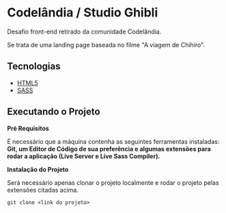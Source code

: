 # Codelândia / Studio Ghibli

Desafio front-end retirado da comunidade Codelândia.

Se trata de uma landing page baseada no filme "A viagem de Chihiro".

## Tecnologias
* [HTML5](https://developer.mozilla.org/pt-BR/docs/Web/HTML)
* [SASS](https://sass-lang.com/)

## Executando o Projeto
<strong>Pré Requisitos</strong>

<p>É necessário que a máquina contenha as seguintes ferramentas instaladas: <strong>Git, um Editor de Código de sua preferência e algumas extensões para rodar a aplicação (Live Server e Live Sass Compiler).</strong></p>

<strong>Instalação do Projeto</strong>
<p>Será necessário apenas clonar o projeto localmente e rodar o projeto pelas extensões citadas acima.</p>

``git clone <link do projeto>``